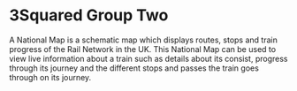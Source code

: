 # 3Squared Group Two

A National Map is a schematic map which displays routes, stops and train progress of the Rail Network in the UK. This National Map can be used to view live information about a train such as details about its consist, progress through its journey and the different stops and passes the train goes through on its journey.